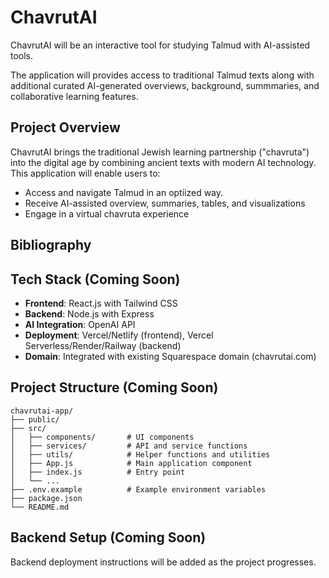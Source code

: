 # ChavrutAI

ChavrutAI will be an interactive tool for studying Talmud with AI-assisted tools. 

The application will provides access to traditional Talmud texts along with additional curated AI-generated overviews, background, summmaries, and collaborative learning features.

## Project Overview

ChavrutAI brings the traditional Jewish learning partnership ("chavruta") into the digital age by combining ancient texts with modern AI technology. This application will enable users to:

- Access and navigate Talmud in an optiized way.
- Receive AI-assisted overview, summaries, tables, and visualizations
- Engage in a virtual chavruta experience

## Bibliography


## Tech Stack (Coming Soon)

- **Frontend**: React.js with Tailwind CSS
- **Backend**: Node.js with Express
- **AI Integration**: OpenAI API
- **Deployment**: Vercel/Netlify (frontend), Vercel Serverless/Render/Railway (backend)
- **Domain**: Integrated with existing Squarespace domain (chavrutai.com)


## Project Structure (Coming Soon)

```
chavrutai-app/
├── public/
├── src/
│   ├── components/       # UI components
│   ├── services/         # API and service functions
│   ├── utils/            # Helper functions and utilities
│   ├── App.js            # Main application component
│   ├── index.js          # Entry point
│   └── ...
├── .env.example          # Example environment variables
├── package.json
└── README.md
```

## Backend Setup (Coming Soon)

Backend deployment instructions will be added as the project progresses.
